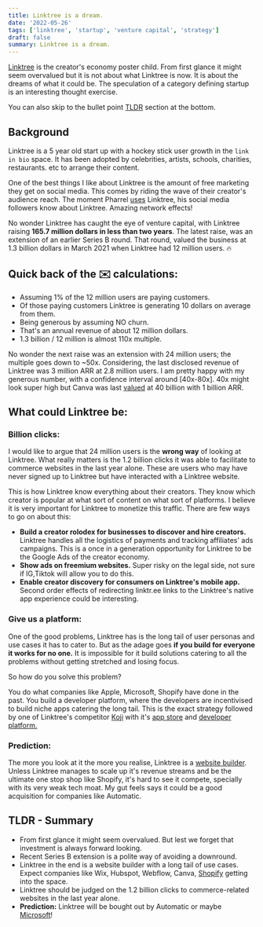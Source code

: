 ```yaml
---
title: Linktree is a dream.
date: '2022-05-26'
tags: ['linktree', 'startup', 'venture capital', 'strategy']
draft: false
summary: Linktree is a dream.
---
```


[Linktree](https://linktr.ee/) is the creator's economy poster child. From first glance it might seem overvalued but it is not about what Linktree is now. It is about the dreams of what it could be. The speculation of a category defining startup is an interesting thought exercise.

You can also skip to the bullet point [TLDR](#TLDR) section at the bottom.

## Background

Linktree is a 5 year old start up with a hockey stick user growth in the `link in bio` space. It has been adopted by celebrities, artists, schools, charities, restaurants. etc to arrange their content.

One of the best things I like about Linktree is the amount of free marketing they get on social media. This comes by riding the wave of their creator's audience reach. The moment Pharrel [uses](https://linktr.ee/pharrell) Linktree, his social media followers know about Linktree. Amazing network effects!

No wonder Linktree has caught the eye of venture capital, with Linktree raising **165.7 million dollars in less than two years**. The latest raise, was an extension of an earlier Series B round. That round, valued the business at 1.3 billion dollars in March 2021 when Linktree had 12 million users. 🔥

## Quick back of the ✉️ calculations:

- Assuming 1% of the 12 million users are paying customers.
- Of those paying customers Linktree is generating 10 dollars on average from them.
- Being generous by assuming NO churn.
- That's an annual revenue of about 12 million dollars.
- 1.3 billion / 12 million is almost 110x multiple.

No wonder the next raise was an extension with 24 million users; the multiple goes down to ~50x. Considering, the last disclosed revenue of Linktree was 3 million ARR at 2.8 million users. I am pretty happy with my generous number, with a confidence interval around \[40x-80x\]. 40x might look super high but Canva was last [valued](https://techcrunch.com/2021/09/14/canva-raises-200-million-at-a-40-billion-valuation/) at 40 billion with 1 billion ARR.

<StaticTweet id="1504110183634518023" />

## What could Linktree be:

### Billion clicks:

I would like to argue that 24 million users is the **wrong way** of looking at Linktree. What really matters is the 1.2 billion clicks it was able to facilitate to commerce websites in the last year alone. These are users who may have never signed up to Linktree but have interacted with a Linktree website.

This is how Linktree know everything about their creators. They know which creator is popular at what sort of content on what sort of platforms. I believe it is very important for Linktree to monetize this traffic. There are few ways to go on about this:

- **Build a creator rolodex for businesses to discover and hire creators.** Linktree handles all the logistics of payments and tracking affiliates' ads campaigns. This is a once in a generation opportunity for Linktree to be the Google Ads of the creator economy.
- **Show ads on freemium websites.** Super risky on the legal side, not sure if IG,Tiktok will allow you to do this.
- **Enable creator discovery for consumers on Linktree's mobile app.** Second order effects of redirecting linktr.ee links to the Linktree's native app experience could be interesting.

<StaticTweet id="1325680070543900673" />

### Give us a platform:

One of the good problems, Linktree has is the long tail of user personas and use cases it has to cater to. But as the adage goes **if you build for everyone it works for no one.** It is impossible for it build solutions catering to all the problems without getting stretched and losing focus.

So how do you solve this problem?

You do what companies like Apple, Microsoft, Shopify have done in the past. You build a developer platform, where the developers are incentivised to build niche apps catering the long tail. This is the exact strategy followed by one of Linktree's competitor [Koji](https://withkoji.com/) with it's [app store](https://withkoji.com/apps) and [developer platform.](https://withkoji.com/developer)

### Prediction:

The more you look at it the more you realise, Linktree is a [website builder](https://beacons.ai/i/website-builder). Unless Linktree manages to scale up it's revenue streams and be the ultimate one stop shop like Shopify, it's hard to see it compete, specially with its very weak tech moat. My gut feels says it could be a good acquisition for companies like Automatic.

## <a name="TLDR"></a> TLDR - Summary

- From first glance it might seem overvalued. But lest we forget that investment is always forward looking.
- Recent Series B extension is a polite way of avoiding a downround.
- Linktree in the end is a website builder with a long tail of use cases. Expect companies like Wix, Hubspot, Webflow, Canva, [Shopify](https://linkpop.com/) getting into the space.
- Linktree should be judged on the 1.2 billion clicks to commerce-related websites in the last year alone.
- **Prediction:** Linktree will be bought out by Automatic or maybe [Microsoft](https://www.microsoft.com/en-us/digital-marketing-center/social-media)!
